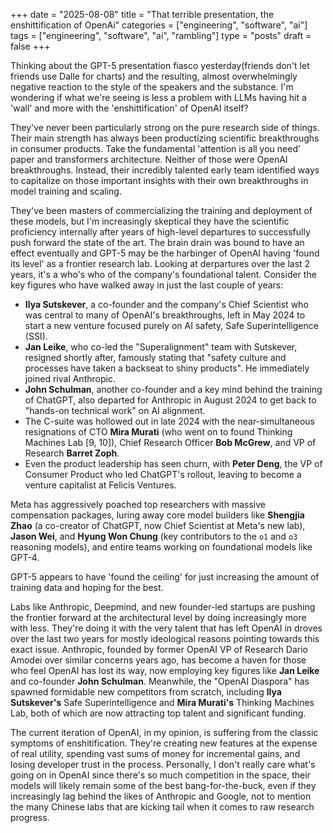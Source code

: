 +++
date = "2025-08-08"
title = "That terrible presentation, the enshittification of OpenAi"
categories = ["engineering", "software", "ai"]
tags = ["engineering", "software", "ai", "rambling"]
type = "posts"
draft = false
+++

Thinking about the GPT-5 presentation fiasco yesterday(friends don't let friends use Dalle for charts) and the resulting, almost overwhelmingly negative reaction to the style of the speakers and the substance. I'm wondering if what we're seeing is less a problem with LLMs having hit a 'wall' and more with the 'enshittification' of OpenAI itself?

They've never been particularly strong on the pure research side of things. Their main strength has always been productizing scientific breakthroughs in consumer products. Take the fundamental 'attention is all you need' paper and transformers architecture. Neither of those were OpenAI breakthroughs.
Instead, their incredibly talented early team identified ways to capitalize on those important insights with their own breakthroughs in model training and scaling.  

They've been masters of commercializing the training and deployment of these models, but I'm increasingly skeptical they have the scientific proficiency internally after years of high-level departures to successfully push forward the state of the art. 
The brain drain was bound to have an effect eventually and GPT-5 may be the harbinger of OpenAI having 'found its level' as a frontier research lab. 
Looking at derpartures over the last 2 years, it's a who's who of the company's foundational talent. Consider the key figures who have walked away in just the last couple of years:

*   **Ilya Sutskever**, a co-founder and the company's Chief Scientist who was central to many of OpenAI's breakthroughs, left in May 2024 to start a new venture focused purely on AI safety, Safe Superintelligence (SSI).
*   **Jan Leike**, who co-led the "Superalignment" team with Sutskever, resigned shortly after, famously stating that "safety culture and processes have taken a backseat to shiny products". He immediately joined rival Anthropic.
*   **John Schulman**, another co-founder and a key mind behind the training of ChatGPT, also departed for Anthropic in August 2024 to get back to "hands-on technical work" on AI alignment.
*   The C-suite was hollowed out in late 2024 with the near-simultaneous resignations of CTO **Mira Murati** (who went on to found Thinking Machines Lab [9, 10]), Chief Research Officer **Bob McGrew**, and VP of Research **Barret Zoph**.
*   Even the product leadership has seen churn, with **Peter Deng**, the VP of Consumer Product who led ChatGPT's rollout, leaving to become a venture capitalist at Felicis Ventures.

Meta has aggressively poached top researchers with massive compensation packages, luring away core model builders like **Shengjia Zhao** (a co-creator of ChatGPT, now Chief Scientist at Meta's new lab), **Jason Wei**, and **Hyung Won Chung** (key contributors to the `o1` and `o3` reasoning models), and entire teams working on foundational models like GPT-4.

GPT-5 appears to have 'found the ceiling' for just increasing the amount of training data and hoping for the best.

Labs like Anthropic, Deepmind, and new founder-led startups are pushing the frontier forward at the architectural level by doing increasingly more with less.
They're doing it with the very talent that has left OpenAI in droves over the last two years for mostly ideological reasons pointing towards this exact issue. Anthropic, founded by former OpenAI VP of Research Dario Amodei over similar concerns years ago, has become a haven for those who feel OpenAI has lost its way, now employing key figures like **Jan Leike** and co-founder **John Schulman**. Meanwhile, the "OpenAI Diaspora" has spawned formidable new competitors from scratch, including **Ilya Sutskever's** Safe Superintelligence and **Mira Murati's** Thinking Machines Lab, both of which are now attracting top talent and significant funding.

The current iteration of OpenAI, in my opinion, is suffering from the classic symptoms of enshitification. They're creating new features at the expense of real utility, spending vast sums of money for incremental gains, and losing developer trust in the process.
Personally, I don't really care what's going on in OpenAI since there's so much competition in the space, their models will likely remain some of the best bang-for-the-buck, even if they increasingly lag behind the likes of Anthropic and Google, not to mention the many Chinese labs that are kicking tail when it comes to raw research progress.

